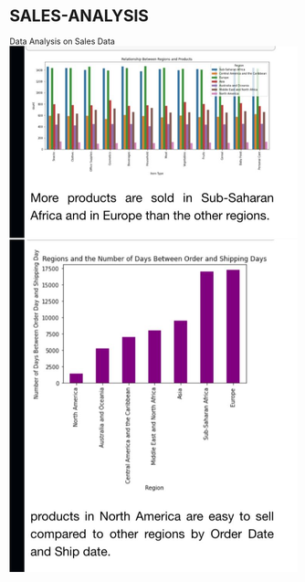 # SALES-ANALYSIS
Data Analysis on Sales Data
![alt text](https://github.com/Osadiapet/SALES-ANALYSIS/blob/main/Relationship%20Between%20Products%20and%20Regions%20(2).jpeg)
![alt text](https://github.com/Osadiapet/SALES-ANALYSIS/blob/main/Region%20Analysis.jpeg)
